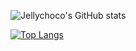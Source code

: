 ![Jellychoco's GitHub stats](https://github-readme-stats.vercel.app/api?username=jellychoco&show_icons=true&theme=radical)

[![Top Langs](https://github-readme-stats.vercel.app/api/top-langs/?username=jellychoco&langs_count=8)](https://github.com/anuraghazra/github-readme-stats)
